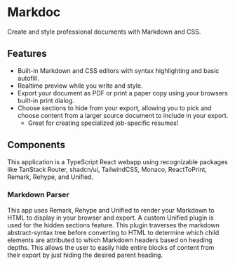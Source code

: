 # Markdoc

Create and style professional documents with Markdown and CSS.

## Features

-   Built-in Markdown and CSS editors with syntax highlighting and basic autofill.
-   Realtime preview while you write and style.
-   Export your document as PDF or print a paper copy using your browsers built-in print dialog.
-   Choose sections to hide from your export, allowing you to pick and choose content from a larger source document to include in your export.
    -   Great for creating specialized job-specific resumes!

## Components

This application is a TypeScript React webapp using recognizable packages like TanStack Router, shadcn/ui, TailwindCSS, Monaco, ReactToPrint, Remark, Rehype, and Unified.

### Markdown Parser

This app uses Remark, Rehype and Unified to render your Markdown to HTML to display in your browser and export. A custom Unified plugin is used for the hidden sections feature. This plugin traverses the markdown abstract-syntax tree before converting to HTML to determine which child elements are attributed to which Markdown headers based on heading depths. This allows the user to easily hide entire blocks of content from their export by just hiding the desired parent heading.

